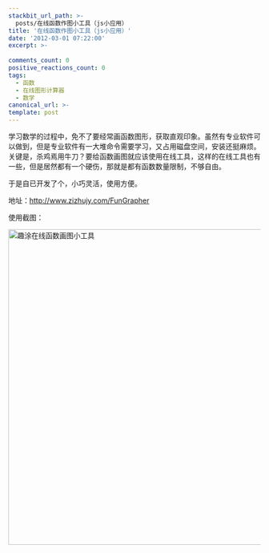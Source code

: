 ```yaml
---
stackbit_url_path: >-
  posts/在线函数作图小工具（js小应用）
title: '在线函数作图小工具（js小应用）'
date: '2012-03-01 07:22:00'
excerpt: >-
  
comments_count: 0
positive_reactions_count: 0
tags: 
  - 函数
  - 在线图形计算器
  - 数学
canonical_url: >-
template: post
---
```

<p>学习数学的过程中，免不了要经常画函数图形，获取直观印象。虽然有专业软件可以做到，但是专业软件有一大堆命令需要学习，又占用磁盘空间，安装还挺麻烦。关键是，杀鸡焉用牛刀？要给函数画图就应该使用在线工具，这样的在线工具也有一些，但是居然都有一个硬伤，那就是都有函数数量限制，不够自由。</p>
<p>于是自已开发了个，小巧灵活，使用方便。</p>
<p>地址：<a href="http://www.zizhujy.com/FunGrapher">http://www.zizhujy.com/FunGrapher</a></p>
<p>使用截图：</p>
<p><a title="趣涂在线函数画图小工具" href="http://www.zizhujy.com/FunGrapher" target="_blank"><img style="display: inline; border-width: 0px;" title="趣涂在线函数画图小工具" src="https://raw.githubusercontent.com/Jeff-Tian/blogengine.net/master/Source/BlogEngine/BlogEngine.NET/App_Data/files/image_485.png" alt="趣涂在线函数画图小工具" width="599" height="630" border="0" /></a></p>